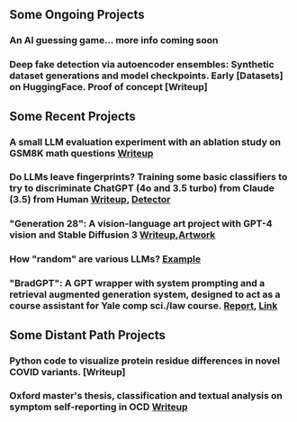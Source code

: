 ## Some Ongoing Projects

### An AI guessing game... more info coming soon 

### Deep fake detection via autoencoder ensembles: Synthetic dataset generations and model checkpoints. Early [Datasets] on HuggingFace. Proof of concept [Writeup]

## Some Recent Projects

### A small LLM evaluation experiment with an ablation study on GSM8K math questions [Writeup](Ablation.pdf)

### Do LLMs leave fingerprints? Training some basic classifiers to try to discriminate ChatGPT (4o and 3.5 turbo) from Claude (3.5) from Human [Writeup](LLMsFinal.pdf), [Detector](https://huggingface.co/spaces/datboyalex/LLM_movie_review_detector) 

### "Generation 28": A vision-language art project with GPT-4 vision and Stable Diffusion 3 [Writeup](Write-up.pdf),[Artwork](EH28.mp4)

### How "random" are various LLMs? [Example](digits.png)

### "BradGPT": A GPT wrapper with system prompting and a retrieval augmented generation system, designed to act as a course assistant for Yale comp sci./law course. [Report](BradGPT.pdf), [Link](https://huggingface.co/spaces/datboyalex/bradgpt)

## Some Distant Path Projects

### Python code to visualize protein residue differences in novel COVID variants. [Writeup]

### Oxford master's thesis, classification and textual analysis on symptom self-reporting in OCD [Writeup](Thesis.pdf)
